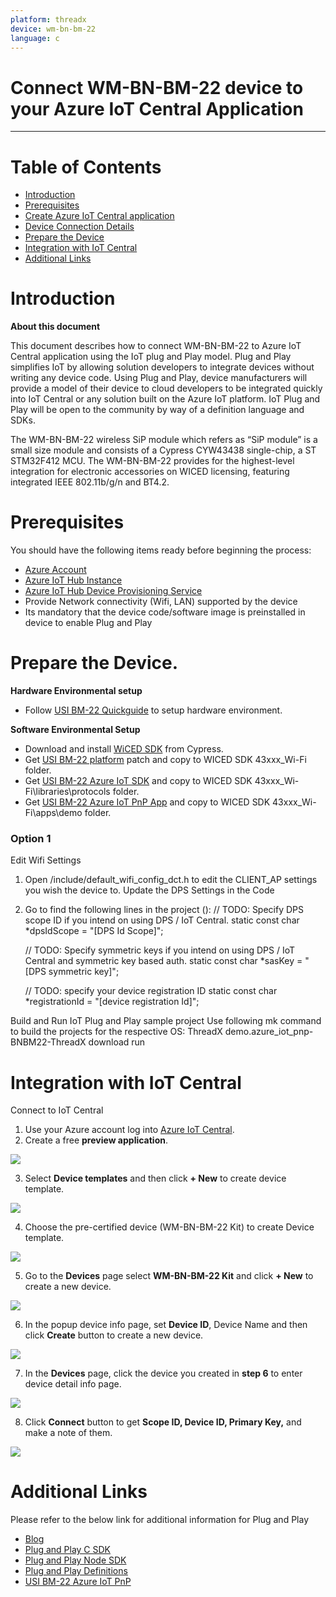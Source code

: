 ```yaml
---
platform: threadx
device: wm-bn-bm-22
language: c
---
```


Connect WM-BN-BM-22 device to your Azure IoT Central Application
===

---
# Table of Contents

-   [Introduction](#Introduction)
-   [Prerequisites](#Prerequisites)
-   [Create Azure IoT Central application](#Create_AICA)
-   [Device Connection Details](#DeviceConnectionDetails)
-   [Prepare the Device](#preparethedevice)
-   [Integration with IoT Central](#IntegrationwithIoTCentral)
-   [Additional Links](#AdditionalLinks)

<a name="Introduction"></a>

# Introduction 

**About this document**

This document describes how to connect WM-BN-BM-22 to Azure IoT Central application using the IoT plug and Play model. Plug and Play simplifies IoT by allowing solution developers to integrate devices without writing any device code. Using Plug and Play, device manufacturers will provide a model of their device to cloud developers to be integrated quickly into IoT Central or any solution built on the Azure IoT platform. IoT Plug and Play will be open to the community by way of a definition language and SDKs.

The WM-BN-BM-22 wireless SiP module which refers as “SiP module” is a small size module and consists of a Cypress CYW43438 single-chip, a ST STM32F412 MCU. The WM-BN-BM-22 provides for the highest-level integration for electronic accessories on WICED licensing, featuring integrated IEEE 802.11b/g/n and BT4.2.

<a name="Prerequisites"></a>
# Prerequisites

You should have the following items ready before beginning the process: 

-   [Azure Account](https://portal.azure.com)
-   [Azure IoT Hub Instance](https://docs.microsoft.com/en-us/azure/iot-hub/about-iot-hub)
-   [Azure IoT Hub Device Provisioning Service](https://docs.microsoft.com/en-us/azure/iot-dps/about-iot-dps)
-   Provide Network connectivity (Wifi, LAN) supported by the device
-   Its mandatory that the device code/software image is preinstalled in device to enable Plug and Play

<a name="preparethedevice"></a>
# Prepare the Device.

**Hardware Environmental setup**

-   Follow [USI BM-22 Quickguide](https://github.com/USIWP1Module/USI_BM-22_Azure_IoT_PnP)  to setup hardware environment.

**Software Environmental Setup**

-   Download and install [WiCED SDK](https://www.cypress.com/products/wiced-software) from Cypress.
-   Get [USI BM-22 platform](https://github.com/USIWP1Module/USI_BM-22_Azure_IoT_PnP) patch and copy to WICED SDK 43xxx_Wi-Fi folder.
-   Get [USI BM-22 Azure IoT SDK](https://github.com/USIWP1Module/USI_BM-22_Azure_IoT_PnP) and copy to WICED SDK 43xxx_Wi-Fi\libraries\protocols folder.
-   Get [USI BM-22 Azure IoT PnP App](https://github.com/USIWP1Module/USI_BM-22_Azure_IoT_PnP) and copy to WICED SDK 43xxx_Wi-Fi\apps\demo folder.

### Option 1

Edit Wifi Settings

1.	Open /include/default\_wifi\_config\_dct.h to edit the CLIENT\_AP settings you wish the device to.
Update the DPS Settings in the Code
2.	Go to find the following lines in the project ():
// TODO: Specify DPS scope ID if you intend on using DPS / IoT Central.
static const char *dpsIdScope = "[DPS Id Scope]";

    // TODO: Specify symmetric keys if you intend on using DPS / IoT Central and symmetric key based auth.
static const char *sasKey = "[DPS symmetric key]";

    // TODO: specify your device registration ID
static const char *registrationId = "[device registration Id]";

Build and Run IoT Plug and Play sample project
Use following mk command to build the projects for the respective OS:
ThreadX
 demo.azure\_iot\_pnp-BNBM22-ThreadX download run

<a name="IntegrationwithIoTCentral"></a>
# Integration with IoT Central
Connect to IoT Central

1.  Use your Azure account log into [Azure IoT Central](https://apps.azureiotcentral.com/).
2.  Create a free **preview application**.
 
 ![](./media/bm-wm/1.png)
 
3.  Select **Device templates** and then click **+ New** to create device template.

 ![](./media/bm-wm/2.png)
 
4.  Choose the pre-certified device (WM-BN-BM-22 Kit) to create Device template.

 ![](./media/bm-wm/3.png)
 
5.  Go to the **Devices** page select **WM-BN-BM-22 Kit** and click **+ New** to create a new device.

 ![](./media/bm-wm/4.png)
 
6.  In the popup device info page, set **Device ID**, Device Name and then click **Create** button to create a new device.

 ![](./media/bm-wm/5.png)
 
7.  In the **Devices** page, click the device you created in **step 6** to enter device detail info page.

 ![](./media/bm-wm/6.png)
 
8.  Click **Connect** button to get **Scope ID, Device ID, Primary Key,** and make a note of them.

 ![](./media/bm-wm/7.png)

<a name="AdditionalLinks"></a>
# Additional Links

Please refer to the below link for additional information for Plug and Play 

-    [Blog](https://azure.microsoft.com/en-us/blog/iot-plug-and-play-is-now-available-in-preview/)
-    [Plug and Play C SDK](https://github.com/Azure/azure-iot-sdk-c/tree/public-preview) 
-    [Plug and Play Node SDK](https://github.com/Azure/azure-iot-sdk-node/tree/digitaltwins-preview)
-    [Plug and Play Definitions](https://github.com/Azure/IoTPlugandPlay)
-    [USI BM-22 Azure IoT PnP]( https://github.com/USIWP1Module/USI_BM-22_Azure_IoT_PnP)
